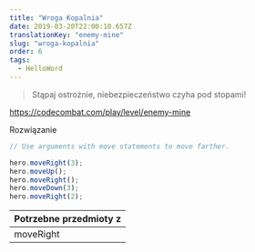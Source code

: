 ```yaml
---
title: "Wroga Kopalnia"
date: 2019-03-20T22:00:10.657Z
translationKey: "enemy-mine"
slug: "wroga-kopalnia"
order: 6
tags:
  - HelloWord
---
```


> Stąpaj ostrożnie, niebezpieczeństwo czyha pod stopami!

https://codecombat.com/play/level/enemy-mine

Rozwiązanie

```javascript
// Use arguments with move statements to move farther.

hero.moveRight(3);
hero.moveUp();
hero.moveRight();
hero.moveDown(3);
hero.moveRight(2);

```

Potrzebne przedmioty z |
--- |
moveRight |


